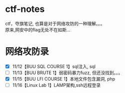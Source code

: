 # ctf-notes
 ctf，夺旗笔记, 也算是对于网络攻防的一种理解。。。\
 原来,网安中的flag无处不在如斯...
# 网络攻防录
- [x] 11/12【BUU SQL COURSE 1】sql注入, sql
- [ ] 11/13【BUU BRUTE 1】弱密码暴力fuzz, 但还没找到。。。
- [x] 11/15【BUU LFI COURSE 1】本地文件包含漏洞, php
- [ ] 11/16【Linux Lab 1】LAMP架构,ssh远程登录
